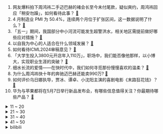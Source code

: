 1. 网友爆料拍下周鸿祎二手迈巴赫的褚会长至今未付尾款，疑似爽约，周鸿祎回应「稍安勿躁」，如何看待此事？ [:link:](https://www.zhihu.com/question/654718239)
2. 4 月制造业 PMI 为 50.4%，连续两个月位于扩张区间，这一数据说明了什么？ [:link:](https://www.zhihu.com/question/654578467)
3. 「五一」期间，我国部分中小河流可能发生超警洪水，相关地区需提前做好哪些应对措施？ [:link:](https://www.zhihu.com/question/654660610)
4. 以自我为中心的人适合在什么领域发展？ [:link:](https://www.zhihu.com/question/654582164)
5. 如何看待ICML2024审稿意见？ [:link:](https://www.zhihu.com/question/640017811)
6. 「大学生投入3800元开店年入110万」，职场中，我们能否像他那样，以小博大，实现职业生涯的突破？ [:link:](https://www.zhihu.com/question/654579722)
7. 细水长流的爱情——在快时代中，我们如何寻觅那份慢慢喜欢的温柔？ [:link:](https://www.zhihu.com/question/654612632)
8. 为什么周鸿祎快十年的奔驰迈巴赫还能卖990万? [:link:](https://www.zhihu.com/question/654450694)
9. 如何评价乌日娜执导，贾冰、谭卓、小沈阳主演的喜剧电影《末路狂花钱》？ [:link:](https://www.zhihu.com/question/654374612)
10. 华为与苹果都将在5月7日举行新品发布会，有哪些信息值得关注？你最期待哪些产品？ [:link:](https://www.zhihu.com/question/654565555)
<details>
<summary>11 ~ 20</summary>

11. 小米 SU7 首月成绩单出炉，四月已完成交付 7058 辆，累计锁单破 8.8 万，如何评价这一成绩？ [:link:](https://www.zhihu.com/question/654603010)
12. DR 钻戒母公司去年净利润大跌超 90%，一年闭店 184 家，哪些信息值得关注？ [:link:](https://www.zhihu.com/question/654619792)
13. 间谍窃取我国杂交水稻亲本种子被判刑，其余 17 名涉案对象被行政处罚，哪些信息值得关注？ [:link:](https://www.zhihu.com/question/654665269)
14. 4月30日，神十七航天员带回31.5公斤「太空特产」，会带来哪些科研新成果？哪些信息值得关注？ [:link:](https://www.zhihu.com/question/654680472)
15. Fi-dom 更普遍的表现是情绪稳定还是情绪波动较大？ [:link:](https://www.zhihu.com/question/617171163)
16. 如何评价黄景瑜和王一博主演的电影《维和防暴队》？ [:link:](https://www.zhihu.com/question/519519826)
17. 最新研究称长期增加反式脂肪摄入会加速机体衰老过程，如何看待这一结论？ [:link:](https://www.zhihu.com/question/654468116)
18. 如何用夏天，你，我写一句话或微小说？ [:link:](https://www.zhihu.com/question/654543951)
19. 如何评价「星铁LIVE」2024星穹铁道演唱会活动？ [:link:](https://www.zhihu.com/question/654694903)
20. 《如懿传》中的经典梗“懿症”症状为何？ [:link:](https://www.zhihu.com/question/650631374)
</details>
<details>
<summary>21 ~ 30</summary>

21. 《崩坏 星穹铁道》里娜塔莎是凭什么让下层区的人心服口服创立地火组织？ [:link:](https://www.zhihu.com/question/654187195)
22. 有没有适合干皮的平价粉底液推荐？ [:link:](https://www.zhihu.com/question/653262684)
23. 有没有哪本书，让你觉得「特别适合带着去旅行」？ [:link:](https://www.zhihu.com/question/654586854)
24. 有哪些仙气爆棚的绝美古诗词？ [:link:](https://www.zhihu.com/question/654418865)
25. 如何评价杨幂、于谦主演的喜剧电影《没有一顿火锅解决不了的事》？ [:link:](https://www.zhihu.com/question/654001701)
26. 搞钱重要还是谈恋爱重要？ [:link:](https://www.zhihu.com/question/649553361)
27. 如何看待余承东卸任华为终端BG CEO? [:link:](https://www.zhihu.com/question/654625968)
28. 挣钱的本质是什么？ [:link:](https://www.zhihu.com/question/654516110)
29. 教师和家长本该齐心协力，但现实情况却不尽人意，问题究竟出在哪里？ [:link:](https://www.zhihu.com/question/653886942)
30. 2024 季中冠军赛入围赛 T1 2:0 EST，如何评价这场比赛？ [:link:](https://www.zhihu.com/question/654707451)
</details>
<details>
<summary>31 ~ 40</summary>

31. 电影《九龙城寨之围城》好看吗? [:link:](https://www.zhihu.com/question/654514228)
32. 夏天脸特别容易出油，用洗面奶洗了脸又干的得起皮怎么办？ [:link:](https://www.zhihu.com/question/651365163)
33. 如何评价2024年5月米哈游《崩坏星穹铁道》星穹铁道演唱会？ [:link:](https://www.zhihu.com/question/654673515)
34. 哥伦比亚总统宣布断绝与以色列外交关系，抗议以色列在加沙地带的种族灭绝行动，如何解读？ [:link:](https://www.zhihu.com/question/654747674)
35. 《史记》存在哪些被人质疑是错误的记载？ [:link:](https://www.zhihu.com/question/654579255)
36. 为什么姆巴佩入驻国内社交媒体平台「短短几天」会有如此之大的影响力？ [:link:](https://www.zhihu.com/question/654698499)
37. 如何看待周鸿祎拍卖名下迈巴赫，市场估价不到 100 万元却最终卖到 990 万？ [:link:](https://www.zhihu.com/question/654367344)
38. 我反应迟钝，很多时候被欺负了都意识不到，要过好久才反应过来被欺负了是为什么？ [:link:](https://www.zhihu.com/question/653053704)
39. 彭城之战，为什么史书不见汉军将领的损失？ [:link:](https://www.zhihu.com/question/622937458)
40. 五一起杭州主城区无人驾驶全开放，自动驾驶车辆上路会对出行会带来哪些影响？ [:link:](https://www.zhihu.com/question/654600006)
</details>
<details>
<summary>41 ~ 50</summary>

41. 雷军的营销能力为什么这么强，他是怎么做到的？ [:link:](https://www.zhihu.com/question/650796179)
42. 调查显示 PS5 和 Xbox 在日本 Z 世代中基本不受欢迎，这说明了什么？ [:link:](https://www.zhihu.com/question/654261744)
43. 23-24 赛季 NBA76 人 112:106 尼克斯，如何评价这场比赛？ [:link:](https://www.zhihu.com/question/654652930)
44. 云南盐津一收费站处发生山体滑坡致道路中断，目前情况如何？出行需注意哪些安全事项？ [:link:](https://www.zhihu.com/question/654679380)
45. 如何评价 2024 年 4 月在中国大陆公映日本动画电影《间谍过家家 代号：白》？ [:link:](https://www.zhihu.com/question/654450318)
46. 既然勺子点球成功率那么高，为什么很少有球员在比赛时踢勺子点球？ [:link:](https://www.zhihu.com/question/654322810)
47. 澳大利亚有什么大型食肉动物？ [:link:](https://www.zhihu.com/question/285610731)
48. 职场中，什么样的人，最可能升职加薪？ [:link:](https://www.zhihu.com/question/654371955)
49. 23/24赛季英超联赛，谁将捧起联赛最佳射手？ [:link:](https://www.zhihu.com/question/654487341)
50. 遇到事情，是先「处理问题」还是先「处理情绪」更好？ [:link:](https://www.zhihu.com/question/654454472)
</details><details>
<summary>bilibili</summary>

</details>